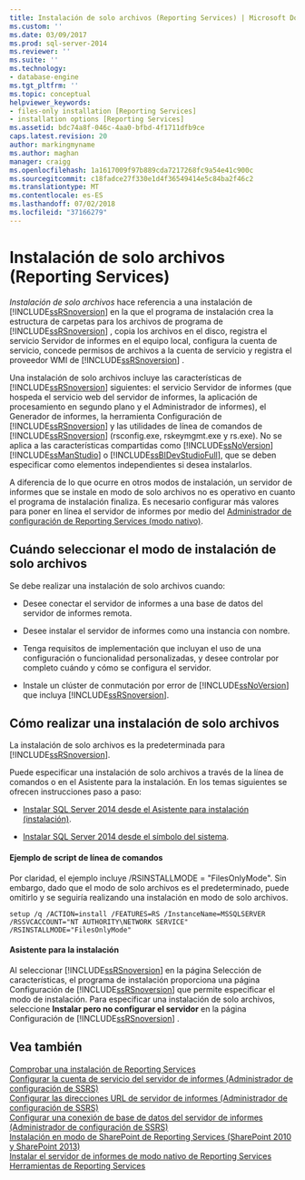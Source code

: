 ```yaml
---
title: Instalación de solo archivos (Reporting Services) | Microsoft Docs
ms.custom: ''
ms.date: 03/09/2017
ms.prod: sql-server-2014
ms.reviewer: ''
ms.suite: ''
ms.technology:
- database-engine
ms.tgt_pltfrm: ''
ms.topic: conceptual
helpviewer_keywords:
- files-only installation [Reporting Services]
- installation options [Reporting Services]
ms.assetid: bdc74a8f-046c-4aa0-bfbd-4f1711dfb9ce
caps.latest.revision: 20
author: markingmyname
ms.author: maghan
manager: craigg
ms.openlocfilehash: 1a1617009f97b889cda7217268fc9a54e41c900c
ms.sourcegitcommit: c18fadce27f330e1d4f36549414e5c84ba2f46c2
ms.translationtype: MT
ms.contentlocale: es-ES
ms.lasthandoff: 07/02/2018
ms.locfileid: "37166279"
---
```

# <a name="files-only-installation-reporting-services"></a>Instalación de solo archivos (Reporting Services)
  *Instalación de solo archivos* hace referencia a una instalación de [!INCLUDE[ssRSnoversion](../../includes/ssrsnoversion-md.md)] en la que el programa de instalación crea la estructura de carpetas para los archivos de programa de [!INCLUDE[ssRSnoversion](../../includes/ssrsnoversion-md.md)] , copia los archivos en el disco, registra el servicio Servidor de informes en el equipo local, configura la cuenta de servicio, concede permisos de archivos a la cuenta de servicio y registra el proveedor WMI de [!INCLUDE[ssRSnoversion](../../includes/ssrsnoversion-md.md)] .  
  
 Una instalación de solo archivos incluye las características de [!INCLUDE[ssRSnoversion](../../includes/ssrsnoversion-md.md)] siguientes: el servicio Servidor de informes (que hospeda el servicio web del servidor de informes, la aplicación de procesamiento en segundo plano y el Administrador de informes), el Generador de informes, la herramienta Configuración de [!INCLUDE[ssRSnoversion](../../includes/ssrsnoversion-md.md)] y las utilidades de línea de comandos de [!INCLUDE[ssRSnoversion](../../includes/ssrsnoversion-md.md)] (rsconfig.exe, rskeymgmt.exe y rs.exe). No se aplica a las características compartidas como [!INCLUDE[ssNoVersion](../../includes/ssnoversion-md.md)] [!INCLUDE[ssManStudio](../../includes/ssmanstudio-md.md)] o [!INCLUDE[ssBIDevStudioFull](../../includes/ssbidevstudiofull-md.md)], que se deben especificar como elementos independientes si desea instalarlos.  
  
 A diferencia de lo que ocurre en otros modos de instalación, un servidor de informes que se instale en modo de solo archivos no es operativo en cuanto el programa de instalación finaliza. Es necesario configurar más valores para poner en línea el servidor de informes por medio del [Administrador de configuración de Reporting Services &#40;modo nativo&#41;](../../sql-server/install/reporting-services-configuration-manager-native-mode.md).  
  
## <a name="when-to-select-files-only-installation-mode"></a>Cuándo seleccionar el modo de instalación de solo archivos  
 Se debe realizar una instalación de solo archivos cuando:  
  
-   Desee conectar el servidor de informes a una base de datos del servidor de informes remota.  
  
-   Desee instalar el servidor de informes como una instancia con nombre.  
  
-   Tenga requisitos de implementación que incluyan el uso de una configuración o funcionalidad personalizadas, y desee controlar por completo cuándo y cómo se configura el servidor.  
  
-   Instale un clúster de conmutación por error de [!INCLUDE[ssNoVersion](../../includes/ssnoversion-md.md)] que incluya [!INCLUDE[ssRSnoversion](../../includes/ssrsnoversion-md.md)].  
  
## <a name="how-to-perform-a-files-only-installation"></a>Cómo realizar una instalación de solo archivos  
 La instalación de solo archivos es la predeterminada para [!INCLUDE[ssRSnoversion](../../includes/ssrsnoversion-md.md)].  
  
 Puede especificar una instalación de solo archivos a través de la línea de comandos o en el Asistente para la instalación. En los temas siguientes se ofrecen instrucciones paso a paso:  
  
-   [Instalar SQL Server 2014 desde el Asistente para instalación &#40;instalación&#41;](../../database-engine/install-windows/install-sql-server-from-the-installation-wizard-setup.md).  
  
-   [Instalar SQL Server 2014 desde el símbolo del sistema](../../database-engine/install-windows/install-sql-server-from-the-command-prompt.md).  
  
#### <a name="example-command-line-script"></a>Ejemplo de script de línea de comandos  
 Por claridad, el ejemplo incluye /RSINSTALLMODE = "FilesOnlyMode". Sin embargo, dado que el modo de solo archivos es el predeterminado, puede omitirlo y se seguiría realizando una instalación en modo de solo archivos.  
  
```  
setup /q /ACTION=install /FEATURES=RS /InstanceName=MSSQLSERVER /RSSVCACCOUNT="NT AUTHORITY\NETWORK SERVICE" /RSINSTALLMODE="FilesOnlyMode"  
```  
  
#### <a name="installation-wizard"></a>Asistente para la instalación  
 Al seleccionar [!INCLUDE[ssRSnoversion](../../includes/ssrsnoversion-md.md)] en la página Selección de características, el programa de instalación proporciona una página Configuración de [!INCLUDE[ssRSnoversion](../../includes/ssrsnoversion-md.md)] que permite especificar el modo de instalación. Para especificar una instalación de solo archivos, seleccione **Instalar pero no configurar el servidor** en la página Configuración de [!INCLUDE[ssRSnoversion](../../includes/ssrsnoversion-md.md)] .  
  
## <a name="see-also"></a>Vea también  
 [Comprobar una instalación de Reporting Services](verify-a-reporting-services-installation.md)   
 [Configurar la cuenta de servicio del servidor de informes &#40;Administrador de configuración de SSRS&#41;](configure-the-report-server-service-account-ssrs-configuration-manager.md)   
 [Configurar las direcciones URL de servidor de informes &#40;Administrador de configuración de SSRS&#41;](configure-report-server-urls-ssrs-configuration-manager.md)   
 [Configurar una conexión de base de datos del servidor de informes &#40;Administrador de configuración de SSRS&#41;](../../sql-server/install/configure-a-report-server-database-connection-ssrs-configuration-manager.md)   
 [Instalación en modo de SharePoint de Reporting Services &#40;SharePoint 2010 y SharePoint 2013&#41;](install-reporting-services-sharepoint-mode.md)   
 [Instalar el servidor de informes de modo nativo de Reporting Services](install-reporting-services-native-mode-report-server.md)   
 [Herramientas de Reporting Services](../tools/reporting-services-tools.md)  
  
  
